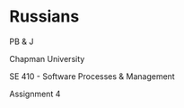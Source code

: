 # Russians
PB &amp; J

Chapman University
 
 SE 410 - Software Processes &amp; Management
 
 Assignment 4
